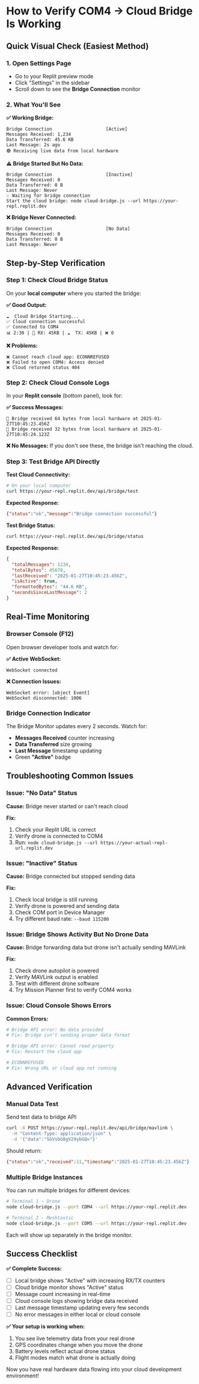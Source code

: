 # How to Verify COM4 → Cloud Bridge Is Working

## Quick Visual Check (Easiest Method)

### 1. Open Settings Page
- Go to your Replit preview mode
- Click "Settings" in the sidebar  
- Scroll down to see the **Bridge Connection** monitor

### 2. What You'll See

**✅ Working Bridge:**
```
Bridge Connection                    [Active]
Messages Received: 1,234
Data Transferred: 45.6 KB
Last Message: 2s ago
🟢 Receiving live data from local hardware
```

**⚠️ Bridge Started But No Data:**
```
Bridge Connection                    [Inactive]  
Messages Received: 0
Data Transferred: 0 B
Last Message: Never
💡 Waiting for bridge connection
Start the cloud bridge: node cloud-bridge.js --url https://your-repl.replit.dev
```

**❌ Bridge Never Connected:**
```
Bridge Connection                    [No Data]
Messages Received: 0  
Data Transferred: 0 B
Last Message: Never
```

## Step-by-Step Verification

### Step 1: Check Cloud Bridge Status
On your **local computer** where you started the bridge:

**✅ Good Output:**
```
☁️  Cloud Bridge Starting...
✅ Cloud connection successful  
✅ Connected to COM4
📊 2:30 | 📡 RX: 45KB | ☁️  TX: 45KB | ❌ 0
```

**❌ Problems:**
```
❌ Cannot reach cloud app: ECONNREFUSED
❌ Failed to open COM4: Access denied
❌ Cloud returned status 404
```

### Step 2: Check Cloud Console Logs
In your **Replit console** (bottom panel), look for:

**✅ Success Messages:**
```
🌉 Bridge received 64 bytes from local hardware at 2025-01-27T10:45:23.456Z
🌉 Bridge received 32 bytes from local hardware at 2025-01-27T10:45:24.123Z
```

**❌ No Messages:** If you don't see these, the bridge isn't reaching the cloud.

### Step 3: Test Bridge API Directly

**Test Cloud Connectivity:**
```bash
# On your local computer
curl https://your-repl.replit.dev/api/bridge/test
```

**Expected Response:**
```json
{"status":"ok","message":"Bridge connection successful"}
```

**Test Bridge Status:**
```bash
curl https://your-repl.replit.dev/api/bridge/status
```

**Expected Response:**
```json
{
  "totalMessages": 1234,
  "totalBytes": 45678,
  "lastReceived": "2025-01-27T10:45:23.456Z",
  "isActive": true,
  "formattedBytes": "44.6 KB",
  "secondsSinceLastMessage": 2
}
```

## Real-Time Monitoring

### Browser Console (F12)
Open browser developer tools and watch for:

**✅ Active WebSocket:**
```
WebSocket connected
```

**❌ Connection Issues:**
```
WebSocket error: [object Event]
WebSocket disconnected: 1006
```

### Bridge Connection Indicator
The Bridge Monitor updates every 2 seconds. Watch for:
- **Messages Received** counter increasing
- **Data Transferred** size growing  
- **Last Message** timestamp updating
- Green **"Active"** badge

## Troubleshooting Common Issues

### Issue: "No Data" Status

**Cause:** Bridge never started or can't reach cloud

**Fix:**
1. Check your Replit URL is correct
2. Verify drone is connected to COM4
3. Run: `node cloud-bridge.js --url https://your-actual-repl-url.replit.dev`

### Issue: "Inactive" Status  

**Cause:** Bridge connected but stopped sending data

**Fix:**
1. Check local bridge is still running
2. Verify drone is powered and sending data  
3. Check COM port in Device Manager
4. Try different baud rate: `--baud 115200`

### Issue: Bridge Shows Activity But No Drone Data

**Cause:** Bridge forwarding data but drone isn't actually sending MAVLink

**Fix:**
1. Check drone autopilot is powered
2. Verify MAVLink output is enabled
3. Test with different drone software
4. Try Mission Planner first to verify COM4 works

### Issue: Cloud Console Shows Errors

**Common Errors:**
```bash
# Bridge API error: No data provided
# Fix: Bridge isn't sending proper data format

# Bridge API error: Cannot read property
# Fix: Restart the cloud app

# ECONNREFUSED
# Fix: Wrong URL or cloud app not running
```

## Advanced Verification

### Manual Data Test
Send test data to bridge API:

```bash
curl -X POST https://your-repl.replit.dev/api/bridge/mavlink \
  -H "Content-Type: application/json" \
  -d '{"data":"SGVsbG8gV29ybGQ="}'
```

Should return:
```json
{"status":"ok","received":11,"timestamp":"2025-01-27T10:45:23.456Z"}
```

### Multiple Bridge Instances
You can run multiple bridges for different devices:

```bash
# Terminal 1 - Drone
node cloud-bridge.js --port COM4 --url https://your-repl.replit.dev

# Terminal 2 - Meshtastic  
node cloud-bridge.js --port COM5 --url https://your-repl.replit.dev
```

Each will show up separately in the bridge monitor.

## Success Checklist

**✅ Complete Success:**
- [ ] Local bridge shows "Active" with increasing RX/TX counters
- [ ] Cloud bridge monitor shows "Active" status  
- [ ] Message count increasing in real-time
- [ ] Cloud console logs showing bridge data received
- [ ] Last message timestamp updating every few seconds
- [ ] No error messages in either local or cloud console

**✅ Your setup is working when:**
1. You see live telemetry data from your real drone
2. GPS coordinates change when you move the drone
3. Battery levels reflect actual drone status
4. Flight modes match what drone is actually doing

Now you have real hardware data flowing into your cloud development environment!